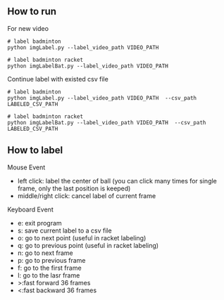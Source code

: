 ## How to run
For new video

``` 
# label badminton
python imgLabel.py --label_video_path VIDEO_PATH

# label badminton racket
python imgLabelBat.py --label_video_path VIDEO_PATH

```

Continue label with existed csv file

```
# label badminton
python imgLabel.py --label_video_path VIDEO_PATH  --csv_path LABELED_CSV_PATH

# label badminton racket
python imgLabelBat.py --label_video_path VIDEO_PATH  --csv_path LABELED_CSV_PATH
```

## How to label
Mouse Event
- left click: label the center of ball (you can click many times for single frame, only the last position is keeped)
- middle/right click: cancel label of current frame 

Keyboard Event
- e: exit program
- s: save current label to a csv file
- o: go to next point (useful in racket labeling)
- q: go to previous point (useful in racket labeling)
- n: go to next frame
- p: go to previous frame
- f: go to the first frame
- l: go to the lasr frame
- \>:fast forward 36 frames
- <:fast backward 36 frames